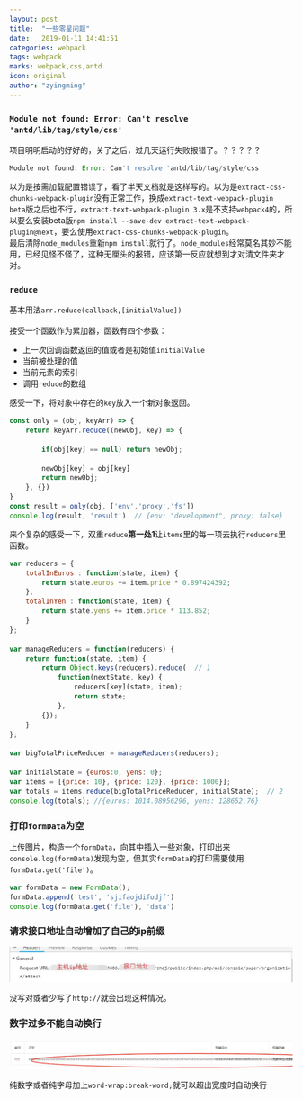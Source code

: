 ```yaml
---
layout: post
title:  "一些零星问题"
date:   2019-01-11 14:41:51
categories: webpack
tags: webpack
marks: webpack,css,antd
icon: original
author: "zyingming"
---
```

### `Module not found: Error: Can't resolve 'antd/lib/tag/style/css'`

项目明明启动的好好的，关了之后，过几天运行失败报错了。？？？？？

```javascript
Module not found: Error: Can't resolve 'antd/lib/tag/style/css
```

以为是按需加载配置错误了，看了半天文档就是这样写的。以为是`extract-css-chunks-webpack-plugin`没有正常工作，换成`extract-text-webpack-plugin beta`版之后也不行，`extract-text-webpack-plugin 3.x`是不支持`webpack4`的，所以要么安装beta版`npm install --save-dev extract-text-webpack-plugin@next`，要么使用`extract-css-chunks-webpack-plugin`。<br />   最后清除`node_modules`重新`npm install`就行了。`node_modules`经常莫名其妙不能用，已经见怪不怪了，这种无厘头的报错，应该第一反应就想到才对清文件夹才对。

### `reduce`
基本用法`arr.reduce(callback,[initialValue])` <br />   
接受一个函数作为累加器，函数有四个参数：
- 上一次回调函数返回的值或者是初始值`initialValue`
- 当前被处理的值
- 当前元素的索引
- 调用`reduce`的数组

感受一下，将对象中存在的`key`放入一个新对象返回。

```javascript
const only = (obj, keyArr) => {
    return keyArr.reduce((newObj, key) => {

        if(obj[key] == null) return newObj;

        newObj[key] = obj[key]
        return newObj;
    }, {})
}
const result = only(obj, ['env','proxy','fs'])
console.log(result, 'result')  // {env: "development", proxy: false}
```

来个复杂的感受一下，双重`reduce`**第一处1**让`items`里的每一项去执行`reducers`里函数。

```javascript
var reducers = {  
    totalInEuros : function(state, item) {
        return state.euros += item.price * 0.897424392;
    },
    totalInYen : function(state, item) {
        return state.yens += item.price * 113.852;
    }
};

var manageReducers = function(reducers) {
    return function(state, item) {
        return Object.keys(reducers).reduce(  // 1
            function(nextState, key) {
                reducers[key](state, item);
                return state;
            },
        {});
    }
};

var bigTotalPriceReducer = manageReducers(reducers);

var initialState = {euros:0, yens: 0};
var items = [{price: 10}, {price: 120}, {price: 1000}];
var totals = items.reduce(bigTotalPriceReducer, initialState);  // 2
console.log(totals); //{euros: 1014.08956296, yens: 128652.76}
```

### 打印`formData`为空
上传图片，构造一个`formData`，向其中插入一些对象，打印出来`console.log(formData)`发现为空，但其实`formData`的打印需要使用`formData.get('file')`。

```javascript
var formData = new FormData();
formData.append('test', 'sjifaojdifodjf')
console.log(formData.get('file'), 'data')

```

### 请求接口地址自动增加了自己的ip前缀

![](/assets/images/pictures/2019-01/ip.jpg)

没写对或者少写了`http://`就会出现这种情况。

### 数字过多不能自动换行

![](/assets/images/pictures/2019-01/wrap.jpg)

纯数字或者纯字母加上`word-wrap:break-word;`就可以超出宽度时自动换行